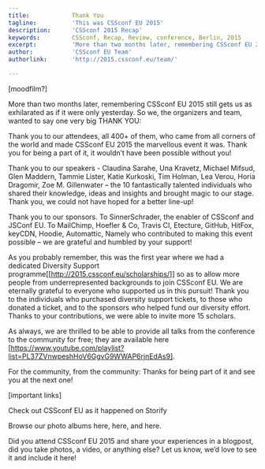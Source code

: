 ```yaml
---
title:            Thank You
tagline:          'This was CSSconf EU 2015'
description:      'CSSconf 2015 Recap'
keywords:         CSSconf, Recap, Review, conference, Berlin, 2015
excerpt:          'More than two months later, remembering CSSconf EU 2015 still gets us as exhilarated as if it were only yesterday. So we, the organizers and team, wanted to say one very big THANK YOU'
author:           'CSSconf EU Team'
authorlink:       'http://2015.cssconf.eu/team/'

---
```



[moodfilm?]

More than two months later, remembering CSSconf EU 2015 still gets us as exhilarated as if it were only yesterday. So we, the organizers and team, wanted to say one very big THANK YOU:

Thank you to our attendees, all 400+ of them, who came from all corners of the world and made CSSconf EU 2015 the marvellous event it was. Thank you for being a part of it, it wouldn’t have been possible without you!

Thank you to our speakers - Claudina Sarahe, Una Kravetz, Michael Mifsud, Glen Maddern, Tammie Lister, Katie Kurkoski, Tim Holman, Lea Verou, Horia Dragomir, Zoe M. Gillenwater – the 10 fantastically talented individuals who shared their knowledge, ideas and insights and brought magic to our stage. Thank you, we could not have hoped for a better line-up!

Thank you to our sponsors. To SinnerSchrader, the enabler of CSSconf and JSConf EU. To MailChimp, Hoefler & Co, Travis CI, Etecture, GitHub, HitFox, keyCDN, Hoodie, Automattic, Namely who contributed to making this event possible – we are grateful and humbled by your support! 

As you probably remember, this was the first year where we had a dedicated Diversity Support programme[[http://2015.cssconf.eu/scholarships/]] so as to allow more people from underrepresented backgrounds to join CSSconf EU. We are eternally grateful to everyone who supported us in this pursuit! Thank you to the individuals who purchased diversity support tickets, to those who donated a ticket, and to the sponsors who helped fund our diversity effort. Thanks to your contributions, we were able to invite more 15 scholars.

As always, we are thrilled to be able to provide all talks from the conference to the community for free; they are available here [https://www.youtube.com/playlist?list=PL37ZVnwpeshHoV6GgvG9WWAP6rjnEdAs9].

For the community, from the community: Thanks for being part of it and see you at the next one!

[important links]

Check out CSSconf EU as it happened on Storify

Browse our photo albums here, here, and here.

Did you attend CSSconf EU 2015 and share your experiences in a blogpost, did you take photos, a video, or anything else? Let us know, we’d love to see it and include it here!


